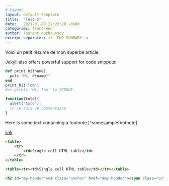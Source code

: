 ```yaml
---
# Layout
layout: default-template
title:  "Test-5"
date:   2021-01-20 22:22:20 -0600
categories: front-end
author: laurent_duchaussoy
excerpt_separator: <!--END_SUMMARY-->
---
```

Voici un petit résumé de mon superbe article.
<!--END_SUMMARY-->
Jekyll also offers powerful support for code snippets:

```ruby
def print_hi(name)
  puts "Hi, #{name}"
end
print_hi('Tom')
#=> prints 'Hi, Tom' to STDOUT.
```

```js
function(toto){
  alert('toto');
  // je suis un commentaire
}
```

Here is some text containing a footnote.[^somesamplefootnote]

[link](#link-to-me)

```html
<table>
    <tr>
        <td>Single cell HTML table</td>
    </tr>
</table>

<table><tr><td>Single cell HTML table</td></tr></table>

<h2 id="my-header"><a class="anchor" href="#my-header"><span class="octicon octicon-link"></span></a>My Header</h2>
```